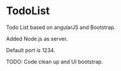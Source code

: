 TodoList
========

Todo List based on angularJS and Bootstrap.

Added Node.js as server.

Default port is 1234.

TODO: Code clean up and UI bootstrap.
